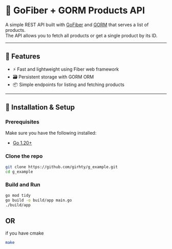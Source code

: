# 🧩 GoFiber + GORM Products API

A simple REST API built with [GoFiber](https://github.com/gofiber/fiber) and [GORM](https://gorm.io) that serves a list of products.  
The API allows you to fetch all products or get a single product by its ID.

---

## 🚀 Features

- ⚡ Fast and lightweight using Fiber web framework  
- 🗃️ Persistent storage with GORM ORM  
- 📦 Simple endpoints for listing and fetching products  


---

## 🔧 Installation & Setup

###  Prerequisites
Make sure you have the following installed:
- [Go 1.20+](https://go.dev/dl/)

###  Clone the repo

```bash
git clone https://github.com/girhty/g_example.git
cd g_example
```
###   Build and Run
```bash
go mod tidy
go build -o build/app main.go
./build/app
```
## OR
if you have cmake
```bash
make
```
